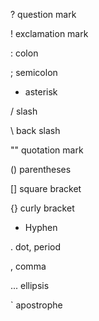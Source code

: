 ? question mark

! exclamation mark

: colon

; semicolon

* asterisk

/ slash

\ back slash

"" quotation mark

() parentheses

[] square bracket

{} curly bracket

- Hyphen

. dot, period

, comma

... ellipsis

` apostrophe
